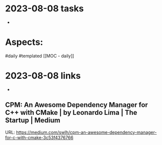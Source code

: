 
# 2023-08-08 tasks

- 

# Aspects:
#daily #templated
[[MOC - daily]]

# 2023-08-08 links
- 


## CPM: An Awesome Dependency Manager for C++ with CMake | by Leonardo Lima | The Startup | Medium
URL: https://medium.com/swlh/cpm-an-awesome-dependency-manager-for-c-with-cmake-3c53f4376766
